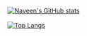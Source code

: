 [![Naveen's GitHub stats](https://github-readme-stats.vercel.app/api?username=NaveenTayyebi)](https://github.com/NaveenTayyebi/github-readme-stats&bg_color=270,#5151FF,#E0E0FF)
<br><br>
[![Top Langs](https://github-readme-stats.vercel.app/api/top-langs/?username=NaveenTayyebi&langs_count=8)](https://github.com/NaveenTayyebi/github-readme-stats)
